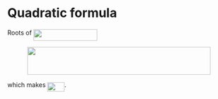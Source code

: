 # Quadratic formula
Roots of <img src="/concept/tex/e1ff41e3d96aa96602e283b98a0f8bf8.svg?invert_in_darkmode&sanitize=true" align=middle width=143.98765754999997pt height=26.76175259999998pt/>

<p align="center"><img src="/concept/tex/1d765f228fb4d244026f13fda7ac2aa1.svg?invert_in_darkmode&sanitize=true" align=middle width=414.5918799pt height=62.43442424999999pt/></p>

which makes <img src="/concept/tex/54e8ccb1d0f9464f43edf5b1665c9763.svg?invert_in_darkmode&sanitize=true" align=middle width=38.78604674999999pt height=21.18721440000001pt/>.
